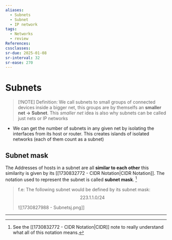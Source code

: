 ```yaml
---
aliases:
  - Subnets
  - Subnet
  - IP network
tags:
  - Networks
  - review
References: 
cssclasses:
sr-due: 2025-01-08
sr-interval: 32
sr-ease: 270
---
```

# Subnets

> [!NOTE] Definition: 
> We call subnets to small groups of connected devices inside a bigger net, this groups are by themselfs an **smaller net → Subnet**. 
> This *smaller net* idea is also why subnets can be called just nets or IP networks

+ We can get the number of subnets in any given net by isolating the interfaces from its host or router. This creates islands of isolated networks (each of them count as a subnet)
## Subnet mask
The Addresses of hosts in a subnet are all **similar to each other** this similarity is given by its [[1730832772 - CIDR Notation|CIDR Notation]]. The notation used to represent the subnet is called **subnet mask**. [^1]

> f.e: The following subnet would be defined by its subnet mask:
> $$223.1.1.0/24$$
> 
>![[1730827988 - Subnetsj.png]]

***
[^1]: See the [[1730832772 - CIDR Notation|CIDR]] note to really understand what all of this notation means.